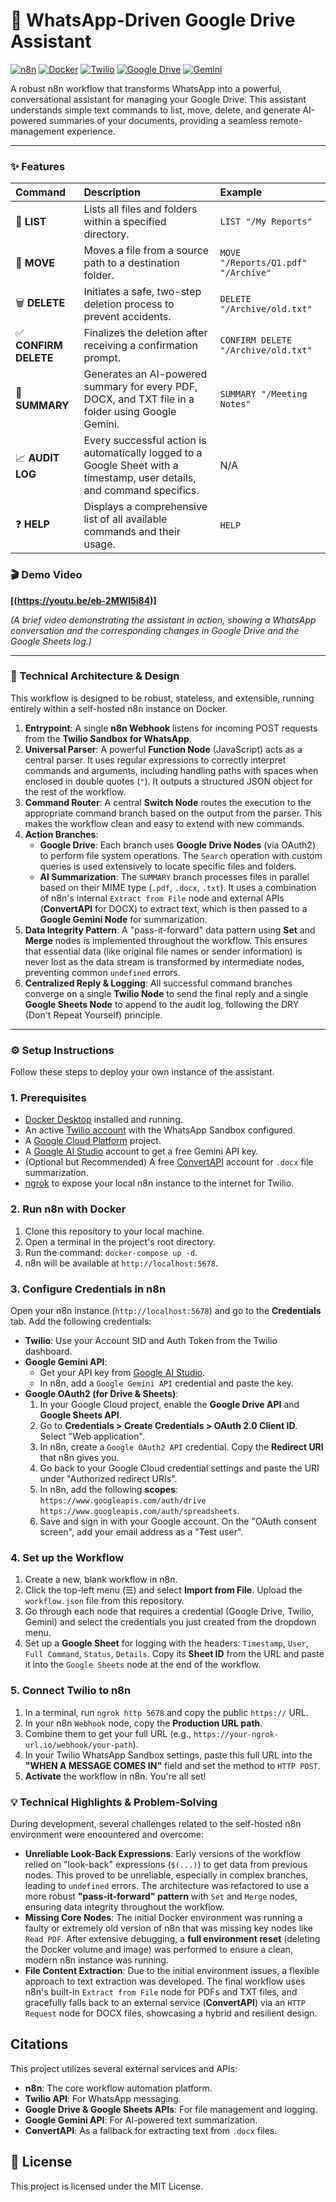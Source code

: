 # 🤖 WhatsApp-Driven Google Drive Assistant

[![n8n](https://img.shields.io/badge/Built%20with-n8n-FF6600?style=for-the-badge&logo=n8n.io)](https://n8n.io/)
[![Docker](https://img.shields.io/badge/Docker-2496ED?style=for-the-badge&logo=docker&logoColor=white)](https://www.docker.com/)
[![Twilio](https://img.shields.io/badge/Twilio-F22F46?style=for-the-badge&logo=twilio&logoColor=white)](https://www.twilio.com/)
[![Google Drive](https://img.shields.io/badge/Google%20Drive-4285F4?style=for-the-badge&logo=google-drive&logoColor=white)](https://www.google.com/drive/)
[![Gemini](https://img.shields.io/badge/Gemini-8E77F0?style=for-the-badge&logo=google-gemini&logoColor=white)](https://ai.google.dev/)

A robust n8n workflow that transforms WhatsApp into a powerful, conversational assistant for managing your Google Drive. This assistant understands simple text commands to list, move, delete, and generate AI-powered summaries of your documents, providing a seamless remote-management experience.

---

### ✨ Features

| Command | Description | Example |
| :--- | :--- | :--- |
| 🚀 **LIST** | Lists all files and folders within a specified directory. | `LIST "/My Reports"` |
| 🔄 **MOVE** | Moves a file from a source path to a destination folder. | `MOVE "/Reports/Q1.pdf" "/Archive"` |
| 🗑️ **DELETE** | Initiates a safe, two-step deletion process to prevent accidents. | `DELETE "/Archive/old.txt"` |
| ✅ **CONFIRM DELETE**| Finalizes the deletion after receiving a confirmation prompt. | `CONFIRM DELETE "/Archive/old.txt"` |
| 🧠 **SUMMARY** | Generates an AI-powered summary for every PDF, DOCX, and TXT file in a folder using Google Gemini. | `SUMMARY "/Meeting Notes"` |
| 📈 **AUDIT LOG** | Every successful action is automatically logged to a Google Sheet with a timestamp, user details, and command specifics. | N/A |
| ❓ **HELP** | Displays a comprehensive list of all available commands and their usage. | `HELP` |

### 🎬 Demo Video

**[(https://youtu.be/eb-2MWl5i84)]**

*(A brief video demonstrating the assistant in action, showing a WhatsApp conversation and the corresponding changes in Google Drive and the Google Sheets log.)*

---

### 🔧 Technical Architecture & Design

This workflow is designed to be robust, stateless, and extensible, running entirely within a self-hosted n8n instance on Docker.

1.  **Entrypoint**: A single **n8n Webhook** listens for incoming POST requests from the **Twilio Sandbox for WhatsApp**.
2.  **Universal Parser**: A powerful **Function Node** (JavaScript) acts as a central parser. It uses regular expressions to correctly interpret commands and arguments, including handling paths with spaces when enclosed in double quotes (`"`). It outputs a structured JSON object for the rest of the workflow.
3.  **Command Router**: A central **Switch Node** routes the execution to the appropriate command branch based on the output from the parser. This makes the workflow clean and easy to extend with new commands.
4.  **Action Branches**:
    * **Google Drive**: Each branch uses **Google Drive Nodes** (via OAuth2) to perform file system operations. The `Search` operation with custom queries is used extensively to locate specific files and folders.
    * **AI Summarization**: The `SUMMARY` branch processes files in parallel based on their MIME type (`.pdf`, `.docx`, `.txt`). It uses a combination of n8n's internal `Extract from File` node and external APIs (**ConvertAPI** for DOCX) to extract text, which is then passed to a **Google Gemini Node** for summarization.
5.  **Data Integrity Pattern**: A "pass-it-forward" data pattern using **Set** and **Merge** nodes is implemented throughout the workflow. This ensures that essential data (like original file names or sender information) is never lost as the data stream is transformed by intermediate nodes, preventing common `undefined` errors.
6.  **Centralized Reply & Logging**: All successful command branches converge on a single **Twilio Node** to send the final reply and a single **Google Sheets Node** to append to the audit log, following the DRY (Don't Repeat Yourself) principle.

---

### ⚙️ Setup Instructions

Follow these steps to deploy your own instance of the assistant.

### 1. Prerequisites

-   [Docker Desktop](https://www.docker.com/products/docker-desktop/) installed and running.
-   An active [Twilio account](https://www.twilio.com/try-twilio) with the WhatsApp Sandbox configured.
-   A [Google Cloud Platform](https://console.cloud.google.com/) project.
-   A [Google AI Studio](https://aistudio.google.com/) account to get a free Gemini API key.
-   (Optional but Recommended) A free [ConvertAPI](https://www.convertapi.com/a) account for `.docx` file summarization.
-   [ngrok](https://ngrok.com/download) to expose your local n8n instance to the internet for Twilio.

### 2. Run n8n with Docker

1.  Clone this repository to your local machine.
2.  Open a terminal in the project's root directory.
3.  Run the command: `docker-compose up -d`.
4.  n8n will be available at `http://localhost:5678`.

### 3. Configure Credentials in n8n

Open your n8n instance (`http://localhost:5678`) and go to the **Credentials** tab. Add the following credentials:

-   **Twilio**: Use your Account SID and Auth Token from the Twilio dashboard.
-   **Google Gemini API**:
    * Get your API key from [Google AI Studio](https://aistudio.google.com/).
    * In n8n, add a `Google Gemini API` credential and paste the key.
-   **Google OAuth2 (for Drive & Sheets)**:
    1.  In your Google Cloud project, enable the **Google Drive API** and **Google Sheets API**.
    2.  Go to **Credentials > Create Credentials > OAuth 2.0 Client ID**. Select "Web application".
    3.  In n8n, create a `Google OAuth2 API` credential. Copy the **Redirect URI** that n8n gives you.
    4.  Go back to your Google Cloud credential settings and paste the URI under "Authorized redirect URIs".
    5.  In n8n, add the following **scopes**: `https://www.googleapis.com/auth/drive https://www.googleapis.com/auth/spreadsheets`.
    6.  Save and sign in with your Google account. On the "OAuth consent screen", add your email address as a "Test user".

### 4. Set up the Workflow

1.  Create a new, blank workflow in n8n.
2.  Click the top-left menu (☰) and select **Import from File**. Upload the `workflow.json` file from this repository.
3.  Go through each node that requires a credential (Google Drive, Twilio, Gemini) and select the credentials you just created from the dropdown menu.
4.  Set up a **Google Sheet** for logging with the headers: `Timestamp`, `User`, `Full Command`, `Status`, `Details`. Copy its **Sheet ID** from the URL and paste it into the `Google Sheets` node at the end of the workflow.

### 5. Connect Twilio to n8n

1.  In a terminal, run `ngrok http 5678` and copy the public `https://` URL.
2.  In your n8n `Webhook` node, copy the **Production URL path**.
3.  Combine them to get your full URL (e.g., `https://your-ngrok-url.io/webhook/your-path`).
4.  In your Twilio WhatsApp Sandbox settings, paste this full URL into the **"WHEN A MESSAGE COMES IN"** field and set the method to `HTTP POST`.
5.  **Activate** the workflow in n8n. You're all set!

### 💡 Technical Highlights & Problem-Solving
During development, several challenges related to the self-hosted n8n environment were encountered and overcome:
-   **Unreliable Look-Back Expressions**: Early versions of the workflow relied on "look-back" expressions (`$(...)`) to get data from previous nodes. This proved to be unreliable, especially in complex branches, leading to `undefined` errors. The architecture was refactored to use a more robust **"pass-it-forward" pattern** with `Set` and `Merge` nodes, ensuring data integrity throughout the workflow.
-   **Missing Core Nodes**: The initial Docker environment was running a faulty or extremely old version of n8n that was missing key nodes like `Read PDF`. After extensive debugging, a **full environment reset** (deleting the Docker volume and image) was performed to ensure a clean, modern n8n instance was running.
-   **File Content Extraction**: Due to the initial environment issues, a flexible approach to text extraction was developed. The final workflow uses n8n's built-in `Extract from File` node for PDFs and TXT files, and gracefully falls back to an external service (**ConvertAPI**) via an `HTTP Request` node for DOCX files, showcasing a hybrid and resilient design.

## Citations

This project utilizes several external services and APIs:
-   **n8n**: The core workflow automation platform.
-   **Twilio API**: For WhatsApp messaging.
-   **Google Drive & Google Sheets APIs**: For file management and logging.
-   **Google Gemini API**: For AI-powered text summarization.
-   **ConvertAPI**: As a fallback for extracting text from `.docx` files.

## 📜 License

This project is licensed under the MIT License.
